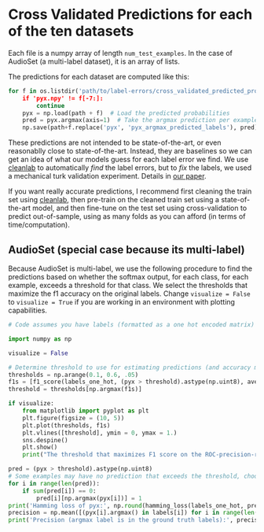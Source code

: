 # Cross Validated Predictions for each of the ten datasets

Each file is a numpy array of length `num_test_examples`. In the case of AudioSet (a multi-label dataset), it is an array of lists.

The predictions for each dataset are computed like this:
```python
for f in os.listdir('path/to/label-errors/cross_validated_predicted_probabilities/):
    if 'pyx.npy' != f[-7:]:
        continue
    pyx = np.load(path + f)  # Load the predicted probabilities
    pred = pyx.argmax(axis=1)  # Take the argmax prediction per example across classes
    np.save(path+f.replace('pyx', 'pyx_argmax_predicted_labels'), pred)  # Save result
```

These predictions are not intended to be state-of-the-art, or even reasonablly close to state-of-the-art. 
Instead, they are baselines so we can get an idea of what our models guess for each label error we find. 
We use [cleanlab](https://github.com/cgnorthcutt/cleanlab) to automatically *find* the label errors, but to *fix* the labels, 
we used a mechanical turk validation experiment. Details in [our paper](https://arxiv.org/abs/2103.14749).

If you want really accurate predictions, I recommend first cleaning the train set using [cleanlab](https://github.com/cgnorthcutt/cleanlab), then
pre-train on the cleaned train set using a state-of-the-art model, and then fine-tune on the test set using cross-validation to predict out-of-sample, 
using as many folds as you can afford (in terms of time/computation). 

## AudioSet (special case because its multi-label)

Because AudioSet is multi-label, we use the following procedure to find the predictions based on whether the softmax
output, for each class, for each example, exceeds a threshold for that class. We select the thresholds that maximize
the f1 accuracy on the original labels. Change `visualize = False` to `visualize = True` if you are working in an
environment with plotting capabilities.

```python
# Code assumes you have labels (formatted as a one hot encoded matrix) and pyx (predicted probabilities)

import numpy as np

visualize = False

# Determine threshold to use for estimating predictions (and accuracy metrics.)
thresholds = np.arange(0.1, 0.6, .05)
f1s = [f1_score(labels_one_hot, (pyx > threshold).astype(np.uint8), average='micro') for threshold in thresholds]
threshold = thresholds[np.argmax(f1s)]

if visualize:
    from matplotlib import pyplot as plt
    plt.figure(figsize = (10, 5))
    plt.plot(thresholds, f1s)
    plt.vlines([threshold], ymin = 0, ymax = 1.)
    sns.despine()
    plt.show()
    print("The threshold that maximizes F1 score on the ROC-precision-recall curve: {:.2f}".format(threshold))

pred = (pyx > threshold).astype(np.uint8)
# Some examples may have no prediction that exceeds the threshold, choose argmax in this case.
for i in range(len(pred)):
    if sum(pred[i]) == 0:        
        pred[i][np.argmax(pyx[i])] = 1
print('Hamming loss of pyx:', np.round(hamming_loss(labels_one_hot, pred), 4))
precision = np.mean([(pyx[i].argmax() in labels[i]) for i in range(len(labels))])
print('Precision (argmax label is in the ground truth labels):', precision.round(2))
```
